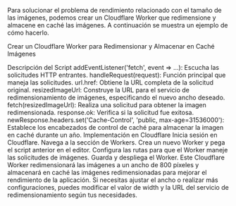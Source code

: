 Para solucionar el problema de rendimiento relacionado con el tamaño de las imágenes, podemos crear un Cloudflare Worker que redimensione y almacene en caché las imágenes. A continuación se muestra un ejemplo de cómo hacerlo.

Crear un Cloudflare Worker para Redimensionar y Almacenar en Caché Imágenes


Descripción del Script
addEventListener('fetch', event => ...): Escucha las solicitudes HTTP entrantes.
handleRequest(request): Función principal que maneja las solicitudes.
url.href: Obtiene la URL completa de la solicitud original.
resizedImageUrl: Construye la URL para el servicio de redimensionamiento de imágenes, especificando el nuevo ancho deseado.
fetch(resizedImageUrl): Realiza una solicitud para obtener la imagen redimensionada.
response.ok: Verifica si la solicitud fue exitosa.
newResponse.headers.set('Cache-Control', 'public, max-age=31536000'): Establece los encabezados de control de caché para almacenar la imagen en caché durante un año.
Implementación en Cloudflare
Inicia sesión en Cloudflare.
Navega a la sección de Workers.
Crea un nuevo Worker y pega el script anterior en el editor.
Configura las rutas para que el Worker maneje las solicitudes de imágenes.
Guarda y despliega el Worker.
Este Cloudflare Worker redimensionará las imágenes a un ancho de 800 píxeles y almacenará en caché las imágenes redimensionadas para mejorar el rendimiento de la aplicación. Si necesitas ajustar el ancho o realizar más configuraciones, puedes modificar el valor de width y la URL del servicio de redimensionamiento según tus necesidades.